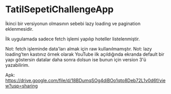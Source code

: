 # TatilSepetiChallengeApp

İkinci bir versiyonun olmasının sebebi lazy loading ve pagination eklenmesidir.

İlk uygulamada sadece fetch işlemi yapılıp hoteller listelenmiştir.

Not: fetch işleminde data'ları almak için raw kullanılmamıştır.
Not: lazy loading'ten kastınız örnek olarak YouTube ilk açıldığında ekranda default bir yapı göstersin datalar daha sonra dolsun ise bunun için version 3'ü yazabilirim.

Apk: https://drive.google.com/file/d/18BDumqSOg4diBOo1qto8Deb72L1v0d6f/view?usp=sharing
